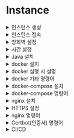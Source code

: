 # Instance

<details>
    <summary>인스턴스 생성</summary>

1. [리소스 실행] VM 인스턴스 생성 클릭
![Alt text](image/1.png)

<br/>

2. [이미지 및 구성] 이미지 변경 클릭
![Alt text](image/2.png)

<br/>

3. [이미지 선택] 서버 운영체제 고른 후 이미지 선택
![Alt text](image/3.png)

<br/>

4. [SSH키 추가] 서버에 접속할때 사용하기 위한 키 다운로드 (다시 발급받을 수 없으므로 파일을 관리해야함.)
![Alt text](image/4.png)

<br/>

5. [생성] 인스턴스 생성
![Alt text](image/5.png)

<br/>

6. [인스턴스] 기다리면 초록색으로 변경되고 구성이 완료됨.
![Alt text](image/6.png)

</details>

<details>
    <summary>인스턴스 접속</summary>

1. [모바엑스텀 설치](https://mobaxterm.mobatek.net/)
2. [세션] 새로운 세션 만들기 위해 세션 클릭
![Alt text](image2/1.png)

<br/>

3. [SSH] Remote host : 인스턴스 공용 IPv4 주소를 넣어주고, 인스턴스 생성하며 발급 받은 키 파일을 등록.
![Alt text](image2/2.png)

<br/>

4. [접속] 기본 로그인은 ubuntu. 
![Alt text](image2/3.png)

</details>

<details>
    <summary>방화벽 설정</summary>

1. 먼저 ubuntu에서 업데이트를 해줌.
    ```ubuntu
    sudo apt update
    ```

<br/>

2. ubuntu에서 특정 포트 방화벽 해제
    ```ubuntu
    ## firewall을 이용한 포트 열기
    # firewall 설치
    sudo apt install firewalld

    # 특정 포트 열기 규칙 추가
    sudo firewall-cmd --permanent --zone=public --add-port=80/tcp

    # 규칙 초기화
    sudo firewall reload


    ## iptables를 이용한 포트 열기
    # 특정 포트 규칙 추가
    sudo iptables -I INPUT -p tcp -m tcp --dport 8080 -j ACCEPT

    # 특정 포트 규칙 삭제
    sudo iptables -D INPUT -p tcp -m tcp --dport 8080 -j ACCEPT

    # 특정 IP로만 특정 포트 규칙 추가
    sudo iptables -I INPUT -p tcp -s 123.123.123.123 --dport 8009 -j ACCEPT

    # 위의 규칙 삭제
    iptables -D INPUT -p tcp -s 123.123.123.123 --dport 8009 -j ACCEPT

    # 변경 사항 저장
    sudo netfilter-persistent save

    # 규칙 초기화
    sudo iptables -F // iptables

    ```

<br/>

3. 서브넷 방화벽 해제를 위해 서브넷 접속
![Alt text](image3/1.png)

<br/>

4. 보안 목록 선택
![Alt text](image3/2.png)

<br/>

4. 신규 규칙 추가
![Alt text](image3/3.png)

<br/>

5. 서버간 라우팅 허용 규칙 추가
![Alt text](image3/4.png)

</details>

<details>
    <summary>시간 설정</summary>

```ubuntu
sudo timedatectl set-timezone Asia/Seoul
```
</details>

<details>
    <summary>Java 설치</summary>

```ubuntu
# 운영체제에 기본으로 있는 jdk 설치, 또는 원하는 버전 설치 #
sudo apt install default-jdk
sudo apt-get install openjdk-11-jdk

# 설치 확인 #
java -version
javac -version

# 환경 변수 설정 #
sudo vim /etc/profile

# 맨 아래에 추가
...
export JAVA_HOME=/usr/lib/jvm/java-11-openjdk-amd64      // 본인의 자바 설치 경로
export PATH=$JAVA_HOME/bin:$PATH
export CLASSPATH=$CLASSPATH:$JAVA_HOME/jre/lib/ext:$JAVA_HOME/lib/tools.jar
...

#확인
source /etc/profile
echo $JAVA_HOME
```

</details>

<details>
    <summary>docker 설치</summary>

```ubuntu
# docker 설치
sudo apt-get install docker.io -y

# docker 실행
sudo service docker start

# 파일의 권한을 666으로 변경하여 그룹 내 다른 사용자도 접근 가능하게 변경
sudo chmod 666 /var/run/docker.sock

# ubuntu 유저를 docker 그룹에 추가 후 재시작
sudo usermod -aG docker $USER
sudo service docker restart

# 버전 확인 
docker --version

# 현재 실행중인 도커 확인
docker ps

# 기존 docker 지우고 다시 설치
sudo apt-get remove docker docker-engine docker.io -y
```
</details>

<details>
    <summary>docker 실행 시 설명</summary>

```ubuntu
docker run --name jenkins-docker -d -p 8000:8080 -p 8888:50000 -v /home/jenkins:/var/jenkins_home -u root jenkins/jenkins:lts
```

- `d` : detached mode, 백그라운드에서 컨테이너가 실행되게 한다.

- `p`: 서버의 9090포트와 컨테이너 내부 8080포트를 연결한다.

- `v`: 서버의 `/home/jenkins`경로와 컨테이너 내부 `/var/jenkins_home`경로를 마운트한다.  이것을 하는 이유는, Jenkins 설치 시 ssh 키값 생성, 저장소 참조 등을 용이하게 하기 위함입니다.

- `-name`: 실행될 컨테이너의 이름을 jenkins-docker으로 설정한다.

- `u`: 실행할 사용자를 root으로 설정한다.

- 포트는 ec2 인스턴스의 8000, 8888번 포트를 도커 컨테이너의 8080, 50000번 포트에 대응시킨다.



</details>

<details>
    <summary>docker 기타 명령어</summary>

1. [주요 명령어](https://captcha.tistory.com/49)
2. [도커 삭제 명령어](https://www.lainyzine.com/ko/article/docker-rm-removing-docker-containers/)

</details>

<details>
    <summary>docker-compose 설치</summary>

```ubuntu
#설치
sudo curl -L https://github.com/docker/compose/releases/download/1.26.2/docker-compose-$(uname -s)-$(uname -m) -o /usr/local/bin/docker-compose

#권환
sudo chmod +x /usr/local/bin/docker-compose

#버전확인
docker-compose --version
```

</details>

<details>
    <summary>docker-compose 명령어</summary>

1. [주요 명령어](https://kimjingo.tistory.com/108)
2. [간단 문법](https://darrengwon.tistory.com/793)

</details>


<details>
    <summary>nginx 설치</summary>

```ubuntu
# 설치
sudo apt install nginx

# 실행
sudo systemctl start nginx

# 상태 보기
sudo service status nginx

# 연결 상태를 보기 위한 툴 설치
sudo apt install net-tools
netstat - lntp

# 제거
sudo apt remove nginx
sudo apt purge nginx

# docker로 설치하기
docker pull nginx

# docker로 실행하기
docker run --name 원하는이름 -v docker와 공유하려는 폴더 경로:docker 안에서 공유하려는 폴더 경로
```
</details>

<details>
    <summary>HTTPS 설정</summary>

```ubuntu

# https 설정을 위한 툴 설치
sudo apt-get install letsencrypt -y

# nginx 중단
sudo service nginx stop

# certbot 발급을 위한 80, 433 방화벽 열기
# certbot 이메일 입력, 인증서 발급 동의, 이메일 수신은 미동의
sudo certbot certonly --standalone -d 도메인(example.com)

# https 파일 설정
sudo vim /etc/nginx/sites-available/default

...
# 80포트 접근 시 443 포트로 리다이렉트
server {
    if ($host = beanzido.com) {
        return 301 https://$host$request_uri;
    } # managed by Certbot

    listen 80 ;
    listen [::]:80 ;
    server_name beanzido.com;
    return 404; # managed by Certbot
}

# domain을 두개 연결해서 사용하고 싶다면 똑같은걸 만들기만 하면 된다.
server {
    if ($host = k7a206.p.ssafy.io) {
        return 301 https://$host$request_uri;
    } # managed by Certbot

    listen 80 ;
    listen [::]:80 ;
    server_name k7a206.p.ssafy.io;
    return 404; # managed by Certbot
}

server {
  index index.html index.htm index.nginx-debian.html;
  server_name beanzido.com; # managed by Certbot
  root /home/ubuntu/compose/jenkins/workspace/release/frontend/build/;
  location / {
    root /home/ubuntu/compose/jenkins/workspace/release/frontend/build/;
    try_files $uri $uri/ @router;
 	}
  location /chat-server{
    proxy_pass http://13.125.39.100:8091;
    proxy_http_version 1.1;
    proxy_set_header Upgrade $http_upgrade;
    proxy_set_header Connection "Upgrade";
    proxy_set_header Host $host;
    proxy_set_header X-Forwarded-For $remote_addr;
    proxy_set_header X-Forwarded-Proto $scheme;		
 	}
  location /keyword-server{
    proxy_pass http://13.125.39.100:8092;
  }
 	location @router{
       	    rewrite ^(.+)$ /index.html last;
 	}
    
 	ssl_certificate /etc/letsencrypt/live/beanzido.com/fullchain.pem; # managed by Certbot
 	ssl_certificate_key /etc/letsencrypt/live/beanzido.com/privkey.pem; # managed by Certbot
  listen 443 ssl; # managed by Certbot
    
}

server {
  index index.html index.htm index.nginx-debian.html;
  server_name k7a206.p.ssafy.io; # managed by Certbot
  root /home/ubuntu/compose/jenkins/workspace/front/frontend/build/;
  location / {
    root /home/ubuntu/compose/jenkins/workspace/front/frontend/build/;
    try_files $uri $uri/ @router;
 	}
  location /chat-server{
    proxy_pass http://13.125.39.100:8061;
    proxy_http_version 1.1;
    proxy_set_header Upgrade $http_upgrade;
    proxy_set_header Connection "Upgrade";
    proxy_set_header Host $host;
    proxy_set_header X-Forwarded-For $remote_addr;
    proxy_set_header X-Forwarded-Proto $scheme;		
 	}
  location /keyword-server{
    proxy_pass http://13.125.39.100:8062;
  }
 	location @router{
       	    rewrite ^(.+)$ /index.html last;
 	}
    
 	ssl_certificate /etc/letsencrypt/live/k7a206.p.ssafy.io/fullchain.pem; # managed by Certbot
 	ssl_certificate_key /etc/letsencrypt/live/k7a206.p.ssafy.io/privkey.pem; # managed by Certbot
  listen 443 ssl; # managed by Certbot
    
    
}
...



# nginx 제대로 실행 되는지 테스트 확인  
sudo nginx -t

# nginx 재시작
sudo service nginx restart

```

</details>

<details>
    <summary>nginx 명령어</summary>

```ubuntu
# nginx 실행
service nginx start
sudo service nginx start
sudo systemctl start nginx

# nginx 재실행
service nginx restart
sudo service nginx restart
sudo systemctl restart nginx

# nginx 중단
service nginx stop
sudo service nginx stop
sudo systemctl stop nginx

# nginx 상태 보기
service nginx status
sudo service nginx status
ps -ef | grep nginx

```

</details>

<details>
    <summary>Certbot(인증서) 명령어</summary>

```ubuntu
# 인증서 해지 명령어
sudo certbot revoke --cert-name www.domain.com

# 인증서 삭제 명령어
sudo certbot delete --cert-name www.domain.com

# 인증서 발급 명령어 (서버 소유주 인증 방식)
sudo certbot --nginx -d www.domain.com

# 인증서 발급 명령어 (nginx 웹서버 인증 방식)
sudo certbot certonly --standalone -d www.domain.com

# 인증서 발급 명령어 (도메인 소유주 방식)
sudo certbot certonly --manual --preferred-challenges dns-01 --server https://acme-v02.api.letsencrypt.org/directory -d "*.domain.com"

# 인증서 갱신 명령어
sudo certbot renew

# nginx로 받은 인증서 갱신 명령어
sudo nginx -s stop
sudo certbot renew
sudo nginx

# 만료 이메일 업데이트 (1년마다 갱싱해야함)
certbot update_account --email yourname+1@example.com
```

</details>

<details>
    <summary>CI/CD</summary>

- <details>
    <summary>github action</summary>

    1. github 프로젝트 세팅
    ![Alt text](image.png)


</details>

</details>
